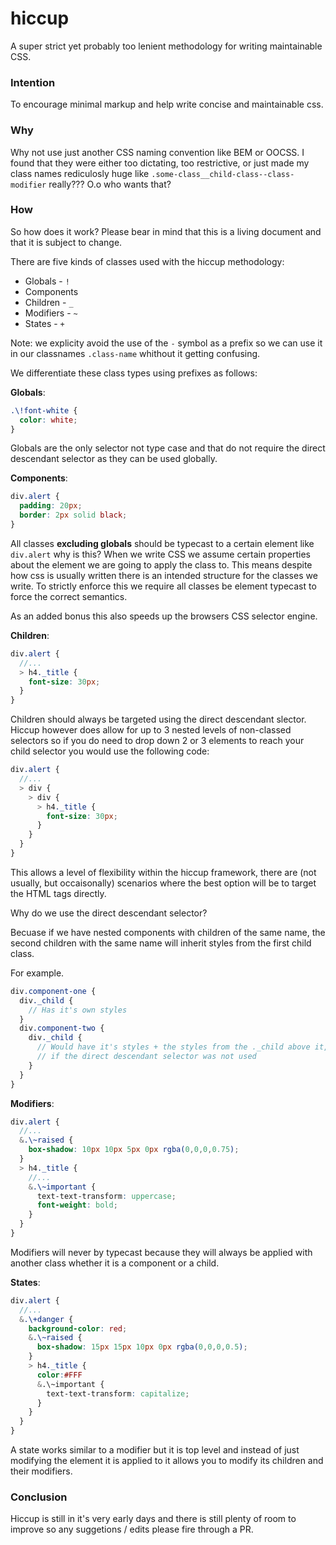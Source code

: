 # hiccup

A super strict yet probably too lenient methodology for writing maintainable CSS.

### Intention

To encourage minimal markup and help write concise and maintainable css.

### Why

Why not use just another CSS naming convention like BEM or OOCSS. I found that they were either too dictating, too restrictive, or just made my class names rediculosly huge like `.some-class__child-class--class-modifier` really??? O.o who wants that?

### How

So how does it work? Please bear in mind that this is a living document and that it is subject to change.

There are five kinds of classes used with the hiccup methodology:

* Globals - `!`
* Components
* Children - `_`
* Modifiers - `~`
* States - `+`

Note: we explicity avoid the use of the `-` symbol as a prefix so we can use it in our classnames `.class-name` whithout it getting confusing.

We differentiate these class types using prefixes as follows:

**Globals**:

```scss
.\!font-white {
  color: white;
}
```

Globals are the only selector not type case and that do not require the direct descendant selector as they can be used globally.

**Components**:

```scss
div.alert {
  padding: 20px;
  border: 2px solid black;
}
```

All classes **excluding globals** should be typecast to a certain element like `div.alert` why is this? When we write CSS we assume certain properties about the element we are going to apply the class to. This means despite how css is usually written there is an intended structure for the classes we write. To strictly enforce this we require all classes be element typecast to force the correct semantics.

As an added bonus this also speeds up the browsers CSS selector engine.

**Children**:

```scss
div.alert {
  //...
  > h4._title {
    font-size: 30px;
  }
}
```

Children should always be targeted using the direct descendant slector. Hiccup however does allow for up to 3 nested levels of non-classed selectors so if you do need to drop down 2 or 3 elements to reach your child selector you would use the following code:

```scss
div.alert {
  //...
  > div {
    > div {
      > h4._title {
        font-size: 30px;
      }
    }
  }
}
```

This allows a level of flexibility within the hiccup framework, there are (not usually, but occaisonally) scenarios where the best option will be to target the HTML tags directly.

Why do we use the direct descendant selector?

Becuase if we have nested components with children of the same name, the second children with the same name will inherit styles from the first child class.

For example.

```scss
div.component-one {
  div._child {
    // Has it's own styles
  }
  div.component-two {
    div._child {
      // Would have it's styles + the styles from the ._child above it,
      // if the direct descendant selector was not used
    }
  }
}
```

**Modifiers**:

```scss
div.alert {
  //...
  &.\~raised {
    box-shadow: 10px 10px 5px 0px rgba(0,0,0,0.75);
  }
  > h4._title {
    //...
    &.\~important {
      text-text-transform: uppercase;
      font-weight: bold;
    }
  }
}
```

Modifiers will never by typecast because they will always be applied with another class whether it is a component or a child.

**States**:

```scss
div.alert {
  //...
  &.\+danger {
    background-color: red;
    &.\~raised {
      box-shadow: 15px 15px 10px 0px rgba(0,0,0,0.5);
    }
    > h4._title {
      color:#FFF
      &.\~important {
        text-text-transform: capitalize;
      }
    }
  }
}
```

A state works similar to a modifier but it is top level and instead of just modifying the element it is applied to it allows you to modify its children and their modifiers.

### Conclusion

Hiccup is still in it's very early days and there is still plenty of room to improve so any suggetions / edits please fire through a PR.
